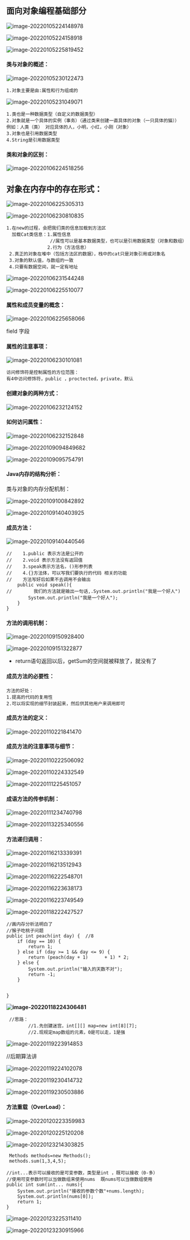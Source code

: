 ## 面向对象编程基础部分

![image-20220105224148978](../Picture_saving_address\typora-user-images\image-20220105224148978.png)

![image-20220105224158918](../Picture_saving_address\typora-user-images\image-20220105224158918.png)

![image-20220105225819452](../Picture_saving_address\typora-user-images\image-20220105225819452.png)

#### 类与对象的概述：

![image-20220105230122473](../Picture_saving_address\typora-user-images\image-20220105230122473.png)

```
1.对象主要是由:属性和行为组成的
```

![image-20220105231049071](../Picture_saving_address\typora-user-images\image-20220105231049071.png)

```
1.类也是一种数据类型（自定义的数据类型）
2.对象就是一个具体的实例（事务）（通过类来创建一直具体的对象（一只具体的猫））
例如：人类（类） 对应具体的人，小明，小红，小刚（对象）
3.对象也是引用数据类型
4.String是引用数据类型
```

#### 类和对象的区别：

![image-20220106224518256](../Picture_saving_address\typora-user-images\image-20220106224518256.png)

## 对象在内存中的存在形式：

![image-20220106225305313](../Picture_saving_address\typora-user-images\image-20220106225305313.png)

![image-20220106230810835](../Picture_saving_address\typora-user-images\image-20220106230810835.png)

```
1.在new的过程，会把我们类的信息加载到方法区
  加载Cat类信息：1.属性信息
  				//属性可以是基本数据类型，也可以是引用数据类型（对象和数组）
  		       2.行为（方法信息）
 2.真正的对象在堆中（包括方法区的数据），栈中的cat只是对象引用或对象名
 3.对象的默认值，与数组的一致
 4.只要有数据空间，就一定有地址
```

![image-20220106231544248](../Picture_saving_address\typora-user-images\image-20220106231544248.png)

![image-20220106225510077](../Picture_saving_address\typora-user-images\image-20220106225510077.png)

#### 属性和成员变量的概念：

![image-20220106225658066](../Picture_saving_address\typora-user-images\image-20220106225658066.png)

field 字段

#### 属性的注意事项：

![image-20220106230101081](../Picture_saving_address\typora-user-images\image-20220106230101081.png)

```
访问修饰符是控制属性的方位范围：
有4中访问修饰符，public ，proctected，private，默认
```

#### 创建对象的两种方式：

![image-20220106232124152](../Picture_saving_address\typora-user-images\image-20220106232124152.png)

#### 如何访问属性：

![image-20220106232152848](../Picture_saving_address\typora-user-images\image-20220106232152848.png)

![image-20220109094849682](../Picture_saving_address/JAVA第七章面向对象编程基础部分/image-20220109094849682.png)

![image-20220109095754791](../Picture_saving_address/JAVA第七章面向对象编程基础部分/image-20220109095754791.png)

#### Java内存的结构分析：

类与对象的内存分配机制：

![image-20220109100842892](../Picture_saving_address/JAVA第七章面向对象编程基础部分/image-20220109100842892.png)

![image-20220109140403925](../Picture_saving_address/JAVA第七章面向对象编程基础部分/image-20220109140403925.png)

#### 成员方法：

![image-20220109140440546](../Picture_saving_address/JAVA第七章面向对象编程基础部分/image-20220109140440546.png)

```
//    1.public 表示方法是公开的
//    2.void 表示方法没有返回值
//    3.speak表示方法名，()形参列表
//    4.{}方法体，可以写我们要执行的代码 相关的功能
//    方法写好后如果不去调用不会输出
    public void speak(){
//        我们的方法就是输出一句话,.System.out.println("我是一个好人")
        System.out.println("我是一个好人");
    }
}
```

#### 方法的调用机制：

![image-20220109150928400](../Picture_saving_address/JAVA第七章面向对象编程基础部分/image-20220109150928400.png)

![image-20220109151322877](../Picture_saving_address/JAVA第七章面向对象编程基础部分/image-20220109151322877.png)

* return语句返回以后，getSum的空间就被释放了，就没有了

#### 成员方法的必要性：

```
方法的好处：
1.提高的代码的复用性
2.可以将实现的细节封装起来，然后供其他用户来调用即可
```

#### 成员方法的定义：

![image-20220110221841470](../Picture_saving_address/JAVA第七章面向对象编程基础部分/image-20220110221841470.png)

#### 成员方法的注意事项与细节：

![image-20220110222506092](../Picture_saving_address/JAVA第七章面向对象编程基础部分/image-20220110222506092.png)

![image-20220110224332549](../Picture_saving_address/JAVA第七章面向对象编程基础部分/image-20220110224332549.png)

![image-20220111225451057](../Picture_saving_address/JAVA第七章面向对象编程基础部分/image-20220111225451057.png)

#### 成语方法的传参机制：

![image-20220111234740798](../Picture_saving_address/JAVA第七章面向对象编程基础部分/image-20220111234740798.png)

![image-20220113225340556](../Picture_saving_address/JAVA第七章面向对象编程基础部分/image-20220113225340556.png)

#### 方法递归调用：

![image-20220116213339391](../Picture_saving_address/JAVA第七章面向对象编程基础部分/image-20220116213339391.png)

![image-20220116213512943](../Picture_saving_address/JAVA第七章面向对象编程基础部分/image-20220116213512943.png)

![image-20220116222548701](../Picture_saving_address/JAVA第七章面向对象编程基础部分/image-20220116222548701.png)

![image-20220116223638173](../Picture_saving_address/JAVA第七章面向对象编程基础部分/image-20220116223638173.png)

![image-20220116223749549](../Picture_saving_address/JAVA第七章面向对象编程基础部分/image-20220116223749549.png)

![image-20220118222427527](../Picture_saving_address/JAVA第七章面向对象编程基础部分/image-20220118222427527.png)

```
//画内存分析法明白了
//猴子吃桃子问题
public int peach(int day) {  //8
    if (day == 10) {
        return 1;
    } else if (day >= 1 && day <= 9) {
        return (peach(day + 1)      + 1) * 2;
    } else {
        System.out.println("输入的天数不对");
        return -1;
    }


}
```

**![image-20220118224306481](../Picture_saving_address/JAVA第七章面向对象编程基础部分/image-20220118224306481.png)**

```
 //思路：
        //1.先创建迷宫，int[][] map=new int[8][7];
        //2.现规定map数组的元素，0是可以走，1是强
```

![image-20220119223914853](../Picture_saving_address/JAVA第七章面向对象编程基础部分/image-20220119223914853.png)

//后期算法讲

![image-20220119224102078](../Picture_saving_address/JAVA第七章面向对象编程基础部分/image-20220119224102078.png)

![image-20220119230414732](../Picture_saving_address/JAVA第七章面向对象编程基础部分/image-20220119230414732.png)

![image-20220119230503886](../Picture_saving_address/JAVA第七章面向对象编程基础部分/image-20220119230503886.png)

####   方法重载（OverLoad）：

![image-20220120223359983](../Picture_saving_address/JAVA第七章面向对象编程基础部分/image-20220120223359983.png)

![image-20220120225120208](../Picture_saving_address/JAVA第七章面向对象编程基础部分/image-20220120225120208.png)

![image-20220123214303825](../Picture_saving_address/JAVA第七章面向对象编程基础部分/image-20220123214303825.png)

```
 Methods methods=new Methods();
 methods.sum(1,3,4,5);

//int...表示可以接收的是可变参数，类型是int ，既可以接收（0-多）
//使用可变参数时可以当做数组来使用nums  既nums可以当做数组使用
public int sum(int... nums){
    System.out.println("接收的参数个数"+nums.length);
    System.out.println(nums[0]);
    return 1;
}
```

![image-20220123225311410](../Picture_saving_address/JAVA第七章面向对象编程基础部分/image-20220123225311410.png)

![image-20220123230915966](../Picture_saving_address/JAVA第七章面向对象编程基础部分/image-20220123230915966.png)

